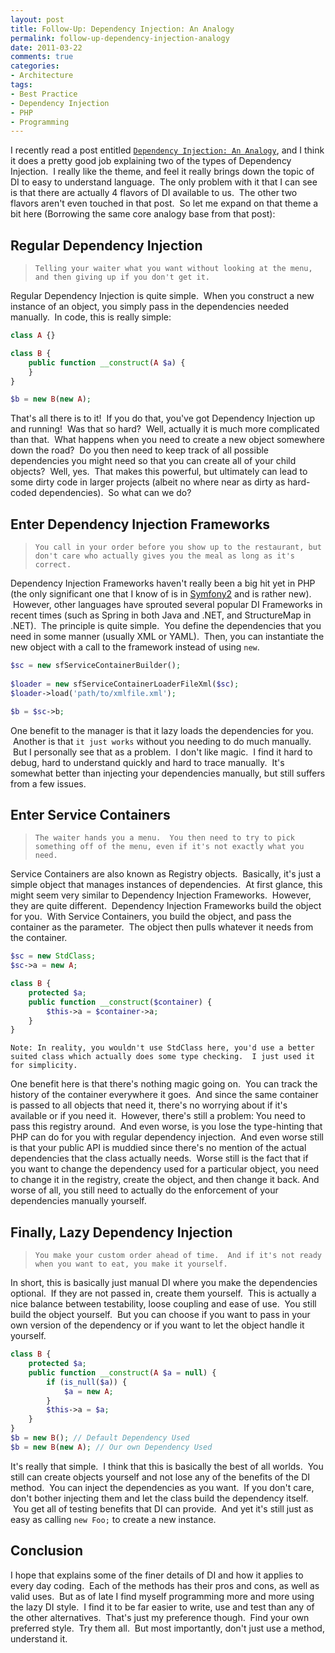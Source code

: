 ```yaml
---
layout: post
title: Follow-Up: Dependency Injection: An Analogy
permalink: follow-up-dependency-injection-analogy
date: 2011-03-22
comments: true
categories:
- Architecture
tags:
- Best Practice
- Dependency Injection
- PHP
- Programming
---
```


I recently read a post entitled [`Dependency Injection: An Analogy`](http://weierophinney.net/matthew/archives/260-Dependency-Injection-An-analogy.html), and I think it does a pretty good job explaining two of the types of Dependency Injection.  I really like the theme, and feel it really brings down the topic of DI to easy to understand language.  The only problem with it that I can see is that there are actually 4 flavors of DI available to us.  The other two flavors aren't even touched in that post.  So let me expand on that theme a bit here (Borrowing the same core analogy base from that post):

<!--more-->


## Regular Dependency Injection

> `Telling your waiter what you want without looking at the menu, and then giving up if you don't get it.`



Regular Dependency Injection is quite simple.  When you construct a new instance of an object, you simply pass in the dependencies needed manually.  In code, this is really simple:

```php
class A {}

class B {
    public function __construct(A $a) {
    }
}

$b = new B(new A);

```


That's all there is to it!  If you do that, you've got Dependency Injection up and running!  Was that so hard?  Well, actually it is much more complicated than that.  What happens when you need to create a new object somewhere down the road?  Do you then need to keep track of all possible dependencies you might need so that you can create all of your child objects?  Well, yes.  That makes this powerful, but ultimately can lead to some dirty code in larger projects (albeit no where near as dirty as hard-coded dependencies).  So what can we do?

## Enter Dependency Injection Frameworks

> `You call in your order before you show up to the restaurant, but don't care who actually gives you the meal as long as it's correct.`

Dependency Injection Frameworks haven't really been a big hit yet in PHP (the only significant one that I know of is in [Symfony2](http://components.symfony-project.org/dependency-injection/documentation) and is rather new).  However, other languages have sprouted several popular DI Frameworks in recent times (such as Spring in both Java and .NET, and StructureMap in .NET).  The principle is quite simple.  You define the dependencies that you need in some manner (usually XML or YAML).  Then, you can instantiate the new object with a call to the framework instead of using `new`. 

```php
$sc = new sfServiceContainerBuilder();
 
$loader = new sfServiceContainerLoaderFileXml($sc);
$loader->load('path/to/xmlfile.xml');

$b = $sc->b;

```


One benefit to the manager is that it lazy loads the dependencies for you.  Another is that `it just works` without you needing to do much manually.  But I personally see that as a problem.  I don't like magic.  I find it hard to debug, hard to understand quickly and hard to trace manually.  It's somewhat better than injecting your dependencies manually, but still suffers from a few issues.

## Enter Service Containers

> `The waiter hands you a menu.  You then need to try to pick something off of the menu, even if it's not exactly what you need.`

Service Containers are also known as Registry objects.  Basically, it's just a simple object that manages instances of dependencies.  At first glance, this might seem very similar to Dependency Injection Frameworks.  However, they are quite different.  Dependency Injection Frameworks build the object for you.  With Service Containers, you build the object, and pass the container as the parameter.  The object then pulls whatever it needs from the container.

```php
$sc = new StdClass;
$sc->a = new A;

class B {
    protected $a;
    public function __construct($container) {
        $this->a = $container->a;
    }
}

```

`Note: In reality, you wouldn't use StdClass here, you'd use a better suited class which actually does some type checking.  I just used it for simplicity.`


One benefit here is that there's nothing magic going on.  You can track the history of the container everywhere it goes.  And since the same container is passed to all objects that need it, there's no worrying about if it's available or if you need it.  However, there's still a problem: You need to pass this registry around.  And even worse, is you lose the type-hinting that PHP can do for you with regular dependency injection.  And even worse still is that your public API is muddied since there's no mention of the actual dependencies that the class actually needs.  Worse still is the fact that if you want to change the dependency used for a particular object, you need to change it in the registry, create the object, and then change it back. And worse of all, you still need to actually do the enforcement of your dependencies manually yourself.

## Finally, Lazy Dependency Injection

> `You make your custom order ahead of time.  And if it's not ready when you want to eat, you make it yourself.`

In short, this is basically just manual DI where you make the dependencies optional.  If they are not passed in, create them yourself.  This is actually a nice balance between testability, loose coupling and ease of use.  You still build the object yourself.  But you can choose if you want to pass in your own version of the dependency or if you want to let the object handle it yourself.

```php
class B {
    protected $a;
    public function __construct(A $a = null) {
        if (is_null($a)) {
            $a = new A;
        }
        $this->a = $a;
    }
}
$b = new B(); // Default Dependency Used
$b = new B(new A); // Our own Dependency Used

```


It's really that simple.  I think that this is basically the best of all worlds.  You still can create objects yourself and not lose any of the benefits of the DI method.  You can inject the dependencies as you want.  If you don't care, don't bother injecting them and let the class build the dependency itself.  You get all of testing benefits that DI can provide.  And yet it's still just as easy as calling `new Foo;` to create a new instance.

## Conclusion

I hope that explains some of the finer details of DI and how it applies to every day coding.  Each of the methods has their pros and cons, as well as valid uses.  But as of late I find myself programming more and more using the lazy DI style.  I find it to be far easier to write, use and test than any of the other alternatives.  That's just my preference though.  Find your own preferred style.  Try them all.  But most importantly, don't just use a method, understand it.
